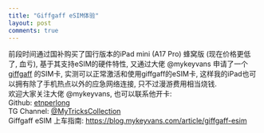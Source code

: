 ```yaml
---
title: "Giffgaff eSIM体验"
layout: post
comments: true
---
```

前段时间通过国补购买了国行版本的iPad mini (A17 Pro) 蜂窝版 (现在价格更低了,  血亏),  基于其支持eSIM的硬件特性,  又通过大佬 @mykeyvans 申请了一个 [giffgaff](https://www.giffgaff.com/) 的SIM卡, 实测可以正常激活和使用giffgaff的eSIM卡, 这样我的iPad也可以拥有除了手机热点以外的应急网络连接, 只不过漫游费用相当烧钱.  
欢迎大家关注大佬 @mykeyvans,  也可以联系他开卡:  
Github: [etnperlong](https://github.com/etnperlong)  
TG Channel: [@MyTricksCollection](https://t.me/MyTricksCollection)  
Giffgaff eSIM 上车指南: https://blog.mykeyvans.com/article/giffgaff-esim
